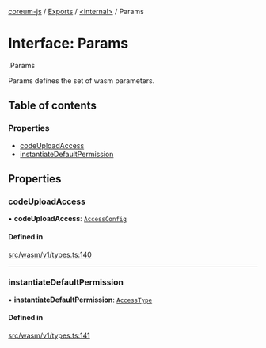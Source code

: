 [coreum-js](../README.md) / [Exports](../modules.md) / [<internal\>](../modules/internal_.md) / Params

# Interface: Params

[<internal>](../modules/internal_.md).Params

Params defines the set of wasm parameters.

## Table of contents

### Properties

- [codeUploadAccess](internal_.Params-5.md#codeuploadaccess)
- [instantiateDefaultPermission](internal_.Params-5.md#instantiatedefaultpermission)

## Properties

### codeUploadAccess

• **codeUploadAccess**: [`AccessConfig`](../modules/internal_.md#accessconfig)

#### Defined in

[src/wasm/v1/types.ts:140](https://github.com/PyramydLabs/coreum-js/blob/cea84df/src/wasm/v1/types.ts#L140)

___

### instantiateDefaultPermission

• **instantiateDefaultPermission**: [`AccessType`](../enums/internal_.AccessType.md)

#### Defined in

[src/wasm/v1/types.ts:141](https://github.com/PyramydLabs/coreum-js/blob/cea84df/src/wasm/v1/types.ts#L141)
